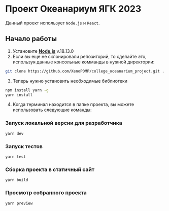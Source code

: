 # Проект Океанариум ЯГК 2023

Данный проект использует ``Node.js`` и ``React``.

## Начало работы

1. Установите [**Node.js**](https://nodejs.org/dist/v18.13.0/node-v18.13.0-x64.msi) v.18.13.0
2. Если вы еще не склонировали репозиторий, то сделайте это, используя данные консольные комманды в нужной директории:

```bash
git clone https://github.com/XenoPOMP/college_oceanarium_project.git .
```

3. Теперь нужно установить необходимые библиотеки
```bash
npm install yarn -g
yarn install
```

4. Когда терминал находится в папке проекта, вы можете использовать следующие команды:
### Запуск локальной версии для разработчика
```yarn
yarn dev
```

### Запуск тестов
```yarn
yarn test
```

### Сборка проекта в статичный сайт
```yarn
yarn build
```

### Просмотр собранного проекта
```yarn
yarn preview
```